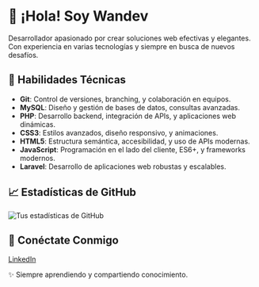 # 👋 ¡Hola! Soy Wandev

Desarrollador apasionado por crear soluciones web efectivas y elegantes. Con experiencia en varias tecnologías y siempre en busca de nuevos desafíos.

## 🚀 Habilidades Técnicas

- **Git**: Control de versiones, branching, y colaboración en equipos.
- **MySQL**: Diseño y gestión de bases de datos, consultas avanzadas.
- **PHP**: Desarrollo backend, integración de APIs, y aplicaciones web dinámicas.
- **CSS3**: Estilos avanzados, diseño responsivo, y animaciones.
- **HTML5**: Estructura semántica, accesibilidad, y uso de APIs modernas.
- **JavaScript**: Programación en el lado del cliente, ES6+, y frameworks modernos.
- **Laravel**: Desarrollo de aplicaciones web robustas y escalables.

## 📈 Estadísticas de GitHub

![Tus estadísticas de GitHub](https://github-readme-stats.vercel.app/api?username=Juaan26&show_icons=true&theme=radical)

## 🔗 Conéctate Conmigo

 [LinkedIn](https://www.linkedin.com/in/juan-gil-s%C3%A1nchez-a1b8ba310/)

✨ Siempre aprendiendo y compartiendo conocimiento.
